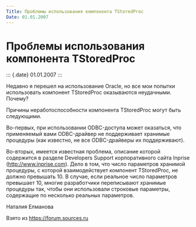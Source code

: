 ```yaml
---
Title: Проблемы использования компонента TStoredProc
Date: 01.01.2007
---
```



Проблемы использования компонента TStoredProc
=============================================

::: {.date}
01.01.2007
:::

Недавно я перешел на использование Oracle, но все мои попытки
использовать компонент TStoredProc оказываются неудачными. Почему?

Причины неработоспособности компонента TStoredProc могут быть
следующими.

Во-первых, при использовании ODBC-доступа может оказаться, что
применяемый вами ODBC-драйвер не поддерживает хранимые процедуры (как
известно, не все ODBC-драйверы их поддерживают).

Во-вторых, имеется известная проблема, описание которой содержится в
разделе Developers Support корпоративного сайта Inprise
(http://www.inprise.com). Дело в том, что число параметров хранимой
процедуры, с которой взаимодействует компонент TStoredProc, не должно
превышать 10. В случае, если реальное число параметров превышает 10,
многие разработчики переписывают хранимые процедуры так, чтобы они
использовали строковые параметры, содержащие по несколько реальных
параметров.

Наталия Елманова

Взято из <https://forum.sources.ru>
